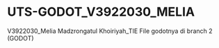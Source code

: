 # UTS-GODOT_V3922030_MELIA
V3922030_Melia Madzrongatul Khoiriyah_TIE
File godotnya di branch 2 (GODOT)
